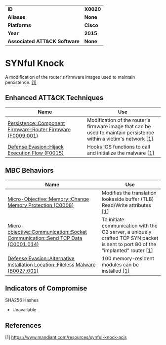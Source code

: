 
<table>
<tr>
<td><b>ID</b></td>
<td><b>X0020</b></td>
</tr>
<tr>
<td><b>Aliases</b></td>
<td><b>None</b></td>
</tr>
<tr>
<td><b>Platforms</b></td>
<td><b>Cisco</b></td>
</tr>
<tr>
<td><b>Year</b></td>
<td><b>2015</b></td>
</tr>
<tr>
<td><b>Associated ATT&CK Software</b></td>
<td><b>None</b></td>
</tr>
</table>


# SYNful Knock

A modification of the router's firmware images used to maintain persistence. [[1]](#1)

Enhanced ATT&CK Techniques
---------
|Name|Use|
|---|---|
|[Persistence::Component Firmware::Router Firmware (F0009.001)](../persistence/component-firmware.md)|Modification of the router's firmware image that can be used to maintain persistence within a victim's network [[1]](#1)|
|[Defense Evasion::Hijack Execution Flow (F0015)](../defense-evasion/hijack-execution-flow.md)|Hooks IOS functions to call and initialize the malware  [[1]](#1)|


MBC Behaviors
---------
|Name|Use|
|---|---|
|[Micro-Objective::Memory::Change Memory Protection (C0008)](../micro-behaviors/memory/change-memory-protection.md)|Modifies the translation lookaside buffer (TLB) Read/Write attributes  [[1]](#1)|
|[Micro-objective::Communication::Socket Communication::Send TCP Data (C0001.014)](../micro-behaviors/communication/socket-communication.md)|To initiate communication with the C2 server, a uniquely crafted TCP SYN packet is sent to port 80 of the "implanted" router  [[1]](#1)|
|[Defense Evasion::Alternative Installation Location::Fileless Malware (B0027.001)](../defense-evasion/alternative-installation-location.md)|100 memory-resident modules can be installed  [[1]](#1)|

Indicators of Compromise
------------------------
SHA256 Hashes
- Unavailable

## References

<a name="1">[1]</a> https://www.mandiant.com/resources/synful-knock-acis
